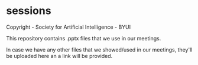 # sessions

Copyright - Society for Artificial Intelligence - BYUI

This repository contains .pptx files that we use in our meetings.

In case we have any other files that we showed/used in our meetings, they'll be uploaded here an a link will be provided. 

